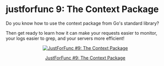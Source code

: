 # justforfunc 9: The Context Package

Do you know how to use the context package from Go's standard library?

Then get ready to learn how it can make your requests easier to monitor,
your logs easier to grep, and your servers more efficient!

<div style="text-align:center">
    <a href="https://www.youtube.com/watch?v=LSzR0VEraWw&index=1&list=PL64wiCrrxh4Jisi7OcCJIUpguV_f5jGnZ">
        <img src="https://img.youtube.com/vi/LSzR0VEraWw/0.jpg" alt="JustForFunc #9: The Context Package">
        <p>JustForFunc #9: The Context Package</p>
    </a>
</div>
